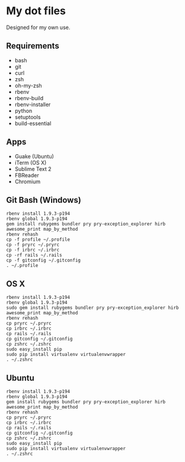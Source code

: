 # My dot files #

Designed for my own use.

## Requirements ##

 * bash
 * git
 * curl
 * zsh
 * oh-my-zsh
 * rbenv
 * rbenv-build
 * rbenv-installer
 * python
 * setuptools
 * build-essential

## Apps ##

 * Guake (Ubuntu)
 * iTerm (OS X)
 * Sublime Text 2
 * FBReader
 * Chromium

## Git Bash (Windows) ##

    rbenv install 1.9.3-p194
    rbenv global 1.9.3-p194
    gem install rubygems bundler pry pry-exception_explorer hirb awesome_print map_by_method
    rbenv rehash
    cp -f profile ~/.profile
    cp -f pryrc ~/.pryrc
    cp -f irbrc ~/.irbrc
    cp -rf rails ~/.rails
    cp -f gitconfig ~/.gitconfig
    . ~/.profile

## OS X ##

    rbenv install 1.9.3-p194
    rbenv global 1.9.3-p194
    sudo gem install rubygems bundler pry pry-exception_explorer hirb awesome_print map_by_method
    rbenv rehash
    cp pryrc ~/.pryrc
    cp irbrc ~/.irbrc
    cp rails ~/.rails
    cp gitconfig ~/.gitconfig
    cp zshrc ~/.zshrc
    sudo easy_install pip
    sudo pip install virtualenv virtualenvwrapper
    . ~/.zshrc

## Ubuntu ##

    rbenv install 1.9.3-p194
    rbenv global 1.9.3-p194
    gem install rubygems bundler pry pry-exception_explorer hirb awesome_print map_by_method
    rbenv rehash
    cp pryrc ~/.pryrc
    cp irbrc ~/.irbrc
    cp rails ~/.rails
    cp gitconfig ~/.gitconfig
    cp zshrc ~/.zshrc
    sudo easy_install pip
    sudo pip install virtualenv virtualenvwrapper
    . ~/.zshrc